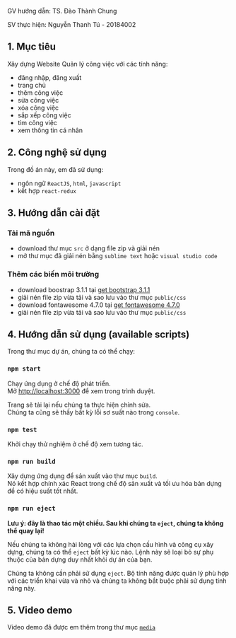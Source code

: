 GV hướng dẫn: TS. Đào Thành Chung

SV thực hiện: Nguyễn Thanh Tú - 20184002

## 1. Mục tiêu

Xây dựng Website Quản lý công việc với các tính năng: 

* đăng nhập, đăng xuất
* trang chủ
* thêm công việc
* sửa công việc
* xóa công việc
* sắp xếp công việc
* tìm công việc
* xem thông tin cá nhân

## 2. Công nghệ sử dụng

Trong đồ án này, em đã sử dụng:

* ngôn ngữ `ReactJS`, `html`, `javascript`
* kết hợp `react-redux`

## 3. Hướng dẫn cài đặt

### Tải mã nguồn

* download thư mục `src` ở dạng file zip và giải nén
* mở thư mục đã giải nén bằng `sublime text` hoặc `visual studio code`

### Thêm các biến môi trường

* download boostrap 3.1.1 tại [get bootstrap 3.1.1](https://github.com/twbs/bootstrap/archive/v3.1.1.zip)
* giải nén file zip vừa tải và sao lưu vào thư mục `public/css`
* download fontawesome 4.7.0 tại [get fontawesome 4.7.0](https://fontawesome.com/v4.7.0/get-started/#modal-download)
* giải nén file zip vừa tải và sao lưu vào thư mục `public/css`

## 4. Hướng dẫn sử dụng (available scripts)

Trong thư mục dự án, chúng ta có thể chạy:

### `npm start`

Chạy ứng dụng ở chế độ phát triển. <br>
Mở [http://localhost:3000](http://localhost:3000) để xem trong trình duyệt.

Trang sẽ tải lại nếu chúng ta thực hiện chỉnh sửa. <br>
Chúng ta cũng sẽ thấy bất kỳ lỗi sơ suất nào trong `console`.

### `npm test`

Khởi chạy thử nghiệm ở chế độ xem tương tác.

### `npm run build`

Xây dựng ứng dụng để sản xuất vào thư mục `build`. <br>
Nó kết hợp chính xác React trong chế độ sản xuất và tối ưu hóa bản dựng để có hiệu suất tốt nhất.

### `npm run eject`

**Lưu ý: đây là thao tác một chiều. Sau khi chúng ta `eject`, chúng ta không thể quay lại!**

Nếu chúng ta không hài lòng với các lựa chọn cấu hình và công cụ xây dựng, chúng ta có thể `eject` bất kỳ lúc nào. 
Lệnh này sẽ loại bỏ sự phụ thuộc của bản dựng duy nhất khỏi dự án của bạn.

Chúng ta không cần phải sử dụng `eject`. Bộ tính năng được quản lý phù hợp với các triển khai vừa và nhỏ và chúng ta 
không bắt buộc phải sử dụng tính năng này.

## 5. Video demo
Video demo đã được em thêm trong thư mục [`media`](https://github.com/incognito1807/qlcv/tree/master/media)
